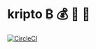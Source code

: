 # kripto ₿ 💰 💸 🤑

[![CircleCI](https://circleci.com/gh/cshep4/ty.svg?circle-token=392e278e44f71cef63bd02bf368c439fb6b5637a)](https://circleci.com/gh/cshep4/ty)
